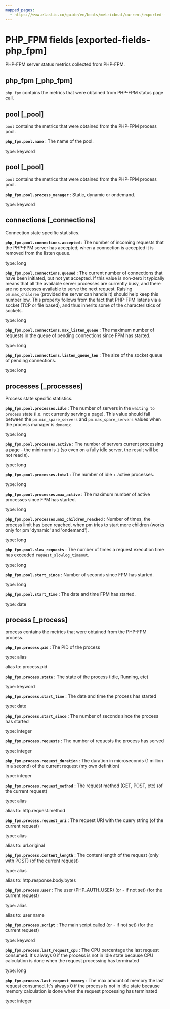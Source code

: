 ```yaml
---
mapped_pages:
  - https://www.elastic.co/guide/en/beats/metricbeat/current/exported-fields-php_fpm.html
---
```


<!-- This file is generated! See scripts/generate_fields_docs.py -->

# PHP_FPM fields [exported-fields-php_fpm]

PHP-FPM server status metrics collected from PHP-FPM.

## php_fpm [_php_fpm]

`php_fpm` contains the metrics that were obtained from PHP-FPM status page call.

## pool [_pool]

`pool` contains the metrics that were obtained from the PHP-FPM process pool.

**`php_fpm.pool.name`**
:   The name of the pool.

type: keyword


## pool [_pool]

`pool` contains the metrics that were obtained from the PHP-FPM process pool.

**`php_fpm.pool.process_manager`**
:   Static, dynamic or ondemand.

type: keyword


## connections [_connections]

Connection state specific statistics.

**`php_fpm.pool.connections.accepted`**
:   The number of incoming requests that the PHP-FPM server has accepted; when a connection is accepted it is removed from the listen queue.

type: long


**`php_fpm.pool.connections.queued`**
:   The current number of connections that have been initiated, but not yet accepted. If this value is non-zero it typically means that all the available server processes are currently busy, and there are no processes available to serve the next request. Raising `pm.max_children` (provided the server can handle it) should help keep this number low. This property follows from the fact that PHP-FPM listens via a socket (TCP or file based), and thus inherits some of the characteristics of sockets.

type: long


**`php_fpm.pool.connections.max_listen_queue`**
:   The maximum number of requests in the queue of pending connections since FPM has started.

type: long


**`php_fpm.pool.connections.listen_queue_len`**
:   The size of the socket queue of pending connections.

type: long


## processes [_processes]

Process state specific statistics.

**`php_fpm.pool.processes.idle`**
:   The number of servers in the `waiting to process` state (i.e. not currently serving a page). This value should fall between the `pm.min_spare_servers` and `pm.max_spare_servers` values when the process manager is `dynamic`.

type: long


**`php_fpm.pool.processes.active`**
:   The number of servers current processing a page - the minimum is `1` (so even on a fully idle server, the result will be not read `0`).

type: long


**`php_fpm.pool.processes.total`**
:   The number of idle + active processes.

type: long


**`php_fpm.pool.processes.max_active`**
:   The maximum number of active processes since FPM has started.

type: long


**`php_fpm.pool.processes.max_children_reached`**
:   Number of times, the process limit has been reached, when pm tries to start more children (works only for pm 'dynamic' and 'ondemand').

type: long


**`php_fpm.pool.slow_requests`**
:   The number of times a request execution time has exceeded `request_slowlog_timeout`.

type: long


**`php_fpm.pool.start_since`**
:   Number of seconds since FPM has started.

type: long


**`php_fpm.pool.start_time`**
:   The date and time FPM has started.

type: date


## process [_process]

process contains the metrics that were obtained from the PHP-FPM process.

**`php_fpm.process.pid`**
:   The PID of the process

type: alias

alias to: process.pid


**`php_fpm.process.state`**
:   The state of the process (Idle, Running, etc)

type: keyword


**`php_fpm.process.start_time`**
:   The date and time the process has started

type: date


**`php_fpm.process.start_since`**
:   The number of seconds since the process has started

type: integer


**`php_fpm.process.requests`**
:   The number of requests the process has served

type: integer


**`php_fpm.process.request_duration`**
:   The duration in microseconds (1 million in a second) of the current request (my own definition)

type: integer


**`php_fpm.process.request_method`**
:   The request method (GET, POST, etc) (of the current request)

type: alias

alias to: http.request.method


**`php_fpm.process.request_uri`**
:   The request URI with the query string (of the current request)

type: alias

alias to: url.original


**`php_fpm.process.content_length`**
:   The content length of the request (only with POST) (of the current request)

type: alias

alias to: http.response.body.bytes


**`php_fpm.process.user`**
:   The user (PHP_AUTH_USER) (or - if not set) (for the current request)

type: alias

alias to: user.name


**`php_fpm.process.script`**
:   The main script called (or - if not set) (for the current request)

type: keyword


**`php_fpm.process.last_request_cpu`**
:   The CPU percentage the last request consumed. It's always 0 if the process is not in Idle state because CPU calculation is done when the request processing has terminated

type: long


**`php_fpm.process.last_request_memory`**
:   The max amount of memory the last request consumed. It's always 0 if the process is not in Idle state because memory calculation is done when the request processing has terminated

type: integer


